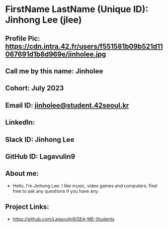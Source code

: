 # FirstName LastName (Unique ID): Jinhong Lee (jlee)
## Profile Pic: https://cdn.intra.42.fr/users/f551581b09b521d11067691d1b8d969e/jinholee.jpg
## Call me by this name: Jinholee
## Cohort: July 2023
## Email ID: jinholee@student.42seoul.kr
## LinkedIn:
## Slack ID: Jinhong Lee
## GitHub ID: Lagavulin9
## About me: 
- Hello, I'm Jinhong Lee.
  I like music, video games and computers.
  Feel free to ask any questions if you have any.
## Project Links:
- https://github.com/Lagavulin9/SEA-ME-Students